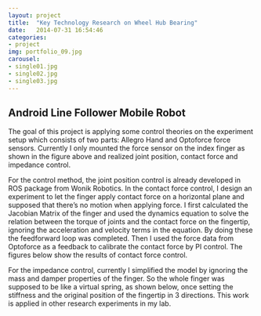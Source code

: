 ```yaml
---
layout: project
title:  "Key Technology Research on Wheel Hub Bearing"
date:   2014-07-31 16:54:46
categories:
- project
img: portfolio_09.jpg
carousel:
- single01.jpg
- single02.jpg
- single03.jpg
---
```

Android Line Follower Mobile Robot
-----------------
The goal of this project is applying some control theories on the experiment setup which consists of two parts: Allegro Hand and Optoforce force sensors. Currently I only mounted the force sensor on the index finger as shown in the figure above and realized joint position, contact force and impedance control.

For the control method, the joint position control is already developed in ROS package from Wonik Robotics. In the contact force control, I design an experiment to let the finger apply contact force on a horizontal plane and supposed that there’s no motion when applying force. I first calculated the Jacobian Matrix of the finger and used the dynamics equation to solve the relation between the torque of joints and the contact force on the fingertip, ignoring the acceleration and velocity terms in the equation. By doing these the feedforward loop was completed. Then I used the force data from Optoforce as a feedback to calibrate the contact force by PI control. The figures below show the results of contact force control.

For the impedance control, currently I simplified the model by ignoring the mass and damper properties of the finger. So the whole finger was supposed to be like a virtual spring, as shown below, once setting the stiffness and the original position of the fingertip in 3 directions. This work is applied in other research experiments in my lab.
